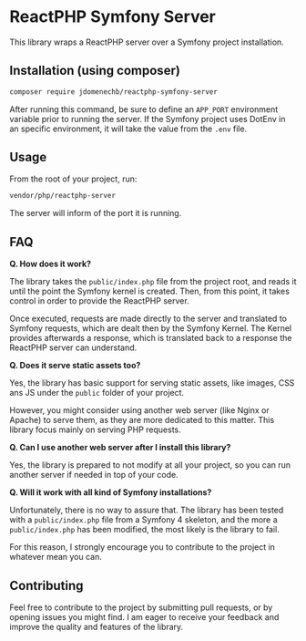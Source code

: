 # ReactPHP Symfony Server

This library wraps a ReactPHP server over a Symfony project installation.

## Installation (using composer)

```bash
composer require jdomenechb/reactphp-symfony-server
```

After running this command, be sure to define an `APP_PORT` environment variable prior to running the server. If the Symfony project uses DotEnv in an specific environment, it will take the value from the `.env` file.

## Usage

From the root of your project, run:

```bash
vendor/php/reactphp-server
```

The server will inform of the port it is running.

## FAQ

**Q. How does it work?**

The library takes the `public/index.php` file from the project root, and reads it until the point the Symfony kernel is created. Then, from this point, it takes control in order to provide the ReactPHP server.

Once executed, requests are made directly to the server and translated to Symfony requests, which are dealt then by the Symfony Kernel. The Kernel provides afterwards a response, which is translated back to a response the ReactPHP server can understand.

**Q. Does it serve static assets too?**

Yes, the library has basic support for serving static assets, like images, CSS ans JS under the `public` folder of your project.

However, you might consider using another web server (like Nginx or Apache) to serve them, as they are more dedicated to this matter. This library focus mainly on serving PHP requests.

**Q. Can I use another web server after I install this library?**

Yes, the library is prepared to not modify at all your project, so you can run another server if needed in top of your code.

**Q. Will it work with all kind of Symfony installations?**

Unfortunately, there is no way to assure that. The library has been tested with a `public/index.php` file from a Symfony 4 skeleton, and the more a `public/index.php` has been modified, the most likely is the library to fail.

For this reason, I strongly encourage you to contribute to the project in whatever mean you can.


## Contributing

Feel free to contribute to the project by submitting pull requests, or by opening issues you might find. I am eager to receive your feedback and improve the quality and features of the library.